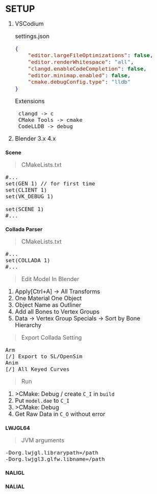# SETUP
<span style="font-size: large;">

1. VSCodium

	settings.json
	```json
	{
		"editor.largeFileOptimizations": false,
		"editor.renderWhitespace": "all",
		"clangd.enableCodeCompletion": false,
		"editor.minimap.enabled": false,
		"cmake.debugConfig.type": "lldb"
	}
	```

	Extensions

		clangd -> c
		CMake Tools -> cmake
		CodeLLDB -> debug
2. Blender 3.x 4.x
</span>

### Scene
<span style="font-size: large;">

>CMakeLists.txt

	#...
	set(GEN 1) // for first time
	set(CLIENT 1)
	set(VK_DEBUG 1)

	set(SCENE 1)
	#...
</span>

### Collada Parser
<span style="font-size: large;">

>CMakeLists.txt

	#...
	set(COLLADA 1)
	#...

>Edit Model In Blender
1. Apply[Ctrl+A] -> All Transforms
2. One Material One Object
3. Object Name as Outliner
4. Add all Bones to Vertex Groups
5. Data -> Vertex Group Specials -> Sort by Bone Hierarchy
>Export Collada Setting

	Arm
	[/] Export to SL/OpenSim
	Anim
	[/] All Keyed Curves
<!-- Anim -->
<!-- 	Key Type [Curves] -->
<!-- 	Transform [Decomposed] -->
>Run
1. \>CMake: Debug / create ```C_I``` in ```build```
2. Put ```model.dae``` to ```C_I```
3. \>CMake: Debug
4. Get Raw Data in ```C_O``` without error

</span>

### LWJGL64
<span style="font-size: large;">

>JVM arguments

	-Dorg.lwjgl.librarypath=/path
	-Dorg.lwjgl3.glfw.libname=/path

</span>

### NALIGL
### NALIAL

